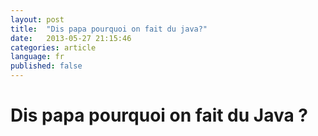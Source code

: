 ```yaml
---
layout: post
title:  "Dis papa pourquoi on fait du java?"
date:   2013-05-27 21:15:46
categories: article
language: fr
published: false
---
```


# Dis papa pourquoi on fait du Java ?